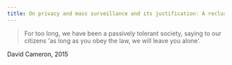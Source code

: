 ```yaml
---
title: On privacy and mass surveillance and its justification: A recluse's charter
---
```


> For too long, we have been a passively tolerant society, saying to our
> citizens 'as long as you obey the law, we will leave you alone'.

David Cameron, 2015
